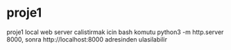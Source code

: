 # proje1
proje1
local web server calistirmak icin
bash komutu python3 -m http.server 8000,
sonra http://localhost:8000 adresinden ulasilabilir
